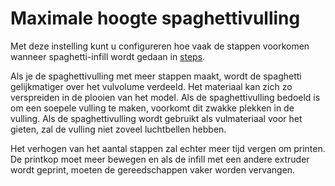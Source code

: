 Maximale hoogte spaghettivulling
====
Met deze instelling kunt u configureren hoe vaak de stappen voorkomen wanneer spaghetti-infill wordt gedaan in [steps](spaghetti_infill_stepped.md).

Als je de spaghettivulling met meer stappen maakt, wordt de spaghetti gelijkmatiger over het vulvolume verdeeld. Het materiaal kan zich zo verspreiden in de plooien van het model. Als de spaghettivulling bedoeld is om een ​​soepele vulling te maken, voorkomt dit zwakke plekken in de vulling. Als de spaghettivulling wordt gebruikt als vulmateriaal voor het gieten, zal de vulling niet zoveel luchtbellen hebben.

Het verhogen van het aantal stappen zal echter meer tijd vergen om printen. De printkop moet meer bewegen en als de infill met een andere extruder wordt geprint, moeten de gereedschappen vaker worden vervangen.